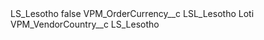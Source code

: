 <?xml version="1.0" encoding="UTF-8"?>
<CustomMetadata xmlns="http://soap.sforce.com/2006/04/metadata" xmlns:xsi="http://www.w3.org/2001/XMLSchema-instance" xmlns:xsd="http://www.w3.org/2001/XMLSchema">
    <label>LS_Lesotho</label>
    <protected>false</protected>
    <values>
        <field>VPM_OrderCurrency__c</field>
        <value xsi:type="xsd:string">LSL_Lesotho Loti</value>
    </values>
    <values>
        <field>VPM_VendorCountry__c</field>
        <value xsi:type="xsd:string">LS_Lesotho</value>
    </values>
</CustomMetadata>
